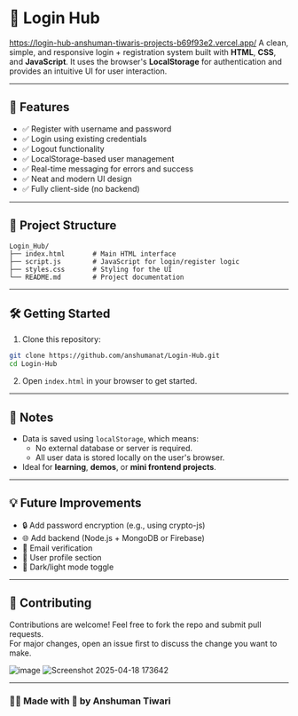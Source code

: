 # 🔐 Login Hub
https://login-hub-anshuman-tiwaris-projects-b69f93e2.vercel.app/
A clean, simple, and responsive login + registration system built with **HTML**, **CSS**, and **JavaScript**. It uses the browser's **LocalStorage** for authentication and provides an intuitive UI for user interaction.

---

## 🚀 Features

- ✅ Register with username and password  
- ✅ Login using existing credentials  
- ✅ Logout functionality  
- ✅ LocalStorage-based user management  
- ✅ Real-time messaging for errors and success  
- ✅ Neat and modern UI design  
- ✅ Fully client-side (no backend)  

---

## 📁 Project Structure

```
Login_Hub/
├── index.html       # Main HTML interface
├── script.js        # JavaScript for login/register logic
├── styles.css       # Styling for the UI
└── README.md        # Project documentation
```

---

## 🛠️ Getting Started

1. Clone this repository:

```bash
git clone https://github.com/anshumanat/Login-Hub.git
cd Login-Hub
```

2. Open `index.html` in your browser to get started.

---

## 📌 Notes

- Data is saved using `localStorage`, which means:
  - No external database or server is required.
  - All user data is stored locally on the user's browser.
- Ideal for **learning**, **demos**, or **mini frontend projects**.

---

## 💡 Future Improvements

- 🔒 Add password encryption (e.g., using crypto-js)  
- 🌐 Add backend (Node.js + MongoDB or Firebase)  
- 📧 Email verification  
- 👥 User profile section  
- 🎨 Dark/light mode toggle  

---

## 🤝 Contributing

Contributions are welcome! Feel free to fork the repo and submit pull requests.  
For major changes, open an issue first to discuss the change you want to make.

![image](https://github.com/user-attachments/assets/1b1be2c9-548a-4476-9115-c5ff74fd58de)
![Screenshot 2025-04-18 173642](https://github.com/user-attachments/assets/ab5d236a-9dc0-41c6-aad1-baf35110a496)



---
### 👨‍💻 Made with 💖 by **Anshuman Tiwari**

